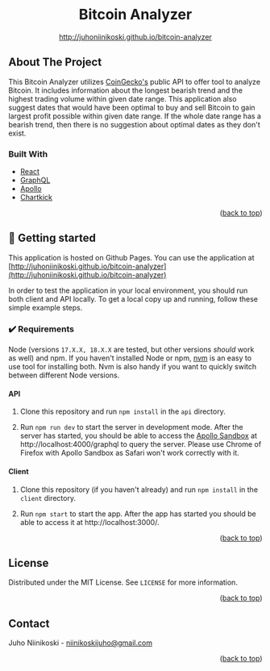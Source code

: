 <div id="top"></div>


<!-- PROJECT LOGO -->
<br />
<div align="center">

  <h1 align="center">Bitcoin Analyzer</h1>

  <p align="center">
    <a href="http://juhoniinikoski.github.io/bitcoin-analyzer">http://juhoniinikoski.github.io/bitcoin-analyzer</a>
    <!-- <br />
    <a href="https://github.com/juhoniinikoski/bitcoin-analyzer/tree/main/client">Client docs</a>
    ·
    <a href="https://github.com/juhoniinikoski/bitcoin-analyzer/tree/main/api">API docs</a> -->
  </p>
</div>

<!-- ABOUT THE PROJECT -->
## About The Project

This Bitcoin Analyzer utilizes [CoinGecko's](https://www.coingecko.com/en/api/documentation) public API to offer tool to analyze Bitcoin.
It includes information about the longest bearish trend and the highest trading volume within given date range.
This application also suggest dates that would have been optimal to buy and sell Bitcoin to gain largest profit possible within given date range. If the whole date range has a bearish trend, then there is no suggestion about optimal dates as they don't exist.

### Built With

* [React](https://reactjs.org)
* [GraphQL](https://graphql.org)
* [Apollo](https://www.apollographql.com)
* [Chartkick](https://chartkick.com)

<p align="right">(<a href="#top">back to top</a>)</p>



<!-- GETTING STARTED -->
## 🚀 Getting started

This application is hosted on Github Pages. You can use the application at [http://juhoniinikoski.github.io/bitcoin-analyzer](http://juhoniinikoski.github.io/bitcoin-analyzer)

In order to test the application in your local environment, you should run both client and API locally. To get a local copy up and running, follow these simple example steps.

### ✔️ Requirements

Node (versions `17.X.X, 18.X.X` are tested, but other versions _should_ work as well) and npm. If you haven't installed Node or npm, [nvm](https://github.com/nvm-sh/nvm) is an easy to use tool for installing both. Nvm is also handy if you want to quickly switch between different Node versions.

#### API

1. Clone this repository and run `npm install` in the `api` directory.

2. Run `npm run dev` to start the server in development mode. After the server has started, you should be able to access the [Apollo Sandbox](https://www.apollographql.com/docs/studio/explorer/sandbox/) at http://localhost:4000/graphql to query the server. Please use Chrome of Firefox with Apollo Sandbox as Safari won't work correctly with it.

#### Client

1. Clone this repository (if you haven't already) and run `npm install` in the `client` directory.

2. Run `npm start` to start the app. After the app has started you should be able to access it at http://localhost:3000/.


<p align="right">(<a href="#top">back to top</a>)</p>


<!-- LICENSE -->
## License

Distributed under the MIT License. See `LICENSE` for more information.

<p align="right">(<a href="#top">back to top</a>)</p>



<!-- CONTACT -->
## Contact

Juho Niinikoski - niinikoskijuho@gmail.com

<p align="right">(<a href="#top">back to top</a>)</p>
